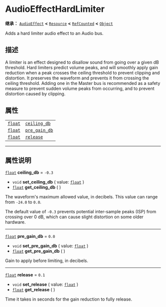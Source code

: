 <!-- ⚠ 请勿编辑本文件 ⚠ -->
<!-- 本文档使用脚本从 WeDot 引擎源码仓库生成。 -->
<!-- 生成脚本：https://github.com/WeDot-Engine/WeDot/tree/4.3/doc/tools/make_md.py； -->
<!-- 原文件：https://github.com/WeDot-Engine/WeDot/tree/4.3/doc/classes/AudioEffectHardLimiter.xml。 -->

<div id="_class_audioeffecthardlimiter"></div>

# AudioEffectHardLimiter

**继承：** [`AudioEffect`](class_audioeffect.md) **<** [`Resource`](class_resource.md) **<** [`RefCounted`](class_refcounted.md) **<** [`Object`](class_object.md)

Adds a hard limiter audio effect to an Audio bus.

## 描述

A limiter is an effect designed to disallow sound from going over a given dB threshold. Hard limiters predict volume peaks, and will smoothly apply gain reduction when a peak crosses the ceiling threshold to prevent clipping and distortion. It preserves the waveform and prevents it from crossing the ceiling threshold. Adding one in the Master bus is recommended as a safety measure to prevent sudden volume peaks from occurring, and to prevent distortion caused by clipping.

## 属性

|||
|:-:|:--|
| [`float`](class_float.md) | [`ceiling_db`](#class_audioeffecthardlimiter_property_ceiling_db)   | ``-0.3`` |
| [`float`](class_float.md) | [`pre_gain_db`](#class_audioeffecthardlimiter_property_pre_gain_db) | ``0.0``  |
| [`float`](class_float.md) | [`release`](#class_audioeffecthardlimiter_property_release)         | ``0.1``  |

<!-- rst-class:: classref-section-separator -->

---

## 属性说明

<div id="_class_audioeffecthardlimiter_property_ceiling_db"></div>

[`float`](class_float.md) **ceiling_db** = ``-0.3`` <div id="class_audioeffecthardlimiter_property_ceiling_db"></div>

- `void` **set_ceiling_db** ( value: [`float`](class_float.md) )
- [`float`](class_float.md) **get_ceiling_db** ( )

The waveform's maximum allowed value, in decibels. This value can range from `-24.0` to `0.0`.

The default value of `-0.3` prevents potential inter-sample peaks (ISP) from crossing over 0 dB, which can cause slight distortion on some older hardware.

<!-- rst-class:: classref-item-separator -->

---

<div id="_class_audioeffecthardlimiter_property_pre_gain_db"></div>

[`float`](class_float.md) **pre_gain_db** = ``0.0`` <div id="class_audioeffecthardlimiter_property_pre_gain_db"></div>

- `void` **set_pre_gain_db** ( value: [`float`](class_float.md) )
- [`float`](class_float.md) **get_pre_gain_db** ( )

Gain to apply before limiting, in decibels.

<!-- rst-class:: classref-item-separator -->

---

<div id="_class_audioeffecthardlimiter_property_release"></div>

[`float`](class_float.md) **release** = ``0.1`` <div id="class_audioeffecthardlimiter_property_release"></div>

- `void` **set_release** ( value: [`float`](class_float.md) )
- [`float`](class_float.md) **get_release** ( )

Time it takes in seconds for the gain reduction to fully release.

[^virtual]: 本方法通常需要用户覆盖才能生效。
[^const]: 本方法无副作用，不会修改该实例的任何成员变量。
[^vararg]: 本方法除了能接受在此处描述的参数外，还能够继续接受任意数量的参数。
[^constructor]: 本方法用于构造某个类型。
[^static]: 调用本方法无需实例，可直接使用类名进行调用。
[^operator]: 本方法描述的是使用本类型作为左操作数的有效运算符。
[^bitfield]: 这个值是由下列位标志构成位掩码的整数。
[^void]: 无返回值。
